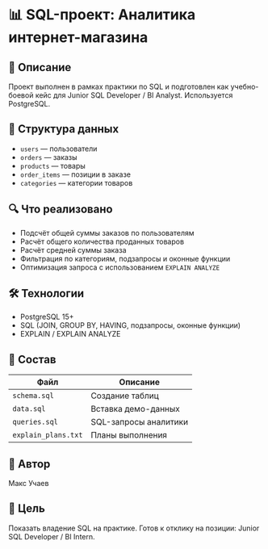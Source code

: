 # 📊 SQL-проект: Аналитика интернет-магазина

## 🧠 Описание
Проект выполнен в рамках практики по SQL и подготовлен как учебно-боевой кейс для Junior SQL Developer / BI Analyst. Используется PostgreSQL.

## 💾 Структура данных
- `users` — пользователи
- `orders` — заказы
- `products` — товары
- `order_items` — позиции в заказе
- `categories` — категории товаров

## 🔍 Что реализовано

- Подсчёт общей суммы заказов по пользователям
- Расчёт общего количества проданных товаров
- Расчёт средней суммы заказа
- Фильтрация по категориям, подзапросы и оконные функции
- Оптимизация запроса с использованием `EXPLAIN ANALYZE`

## 🛠 Технологии
- PostgreSQL 15+
- SQL (JOIN, GROUP BY, HAVING, подзапросы, оконные функции)
- EXPLAIN / EXPLAIN ANALYZE

## 📂 Состав
| Файл | Описание |
|------|----------|
| `schema.sql` | Создание таблиц |
| `data.sql` | Вставка демо-данных |
| `queries.sql` | SQL-запросы аналитики |
| `explain_plans.txt` | Планы выполнения |

## 👤 Автор
Макс Учаев

## 🔗 Цель
Показать владение SQL на практике. Готов к отклику на позиции: Junior SQL Developer / BI Intern.

